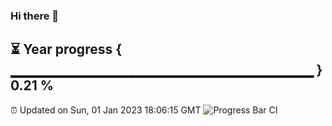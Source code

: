 ### Hi there 👋
⏳ Year progress { ▁▁▁▁▁▁▁▁▁▁▁▁▁▁▁▁▁▁▁▁▁▁▁▁▁▁▁▁▁▁ } 0.21 %
---
⏰ Updated on Sun, 01 Jan 2023 18:06:15 GMT
![Progress Bar CI](https://github.com/Moyi321/Moyi321/workflows/Progress%20Bar%20CI/badge.svg)
